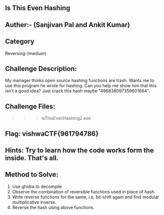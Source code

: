 ## Is This Even Hashing
## Auther:- (Sanjivan Pal and Ankit Kumar)

## Category
Reversing-(medium) 

## Challenge Description:
My manager thinks open source hashing functions are trash. Wants me to use this program he wrote for hashing. Can you help me show him that this isn't a good idea? Just crack this hash maybe "496838097359601664".

## Challenge Files:
>>> isThisEvenHashing2.exe

## Flag: vishwaCTF{961794786}

## Hints: Try to learn how the code works form the inside. That's all.

## Method to Solve:
1. Use ghidra to decompile
2. Observe the combination of reversible functions used in place of hash.
3. Write reverse functions for the same, i.e, bit-shift again and find modular multiplicative inverse.
4. Reverse the hash using above functions.